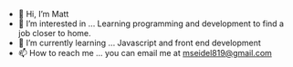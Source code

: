 - 👋 Hi, I’m Matt
- 👀 I’m interested in ... Learning programming and development to find a job closer to home.
- 🌱 I’m currently learning ... Javascript and front end development
- 📫 How to reach me ... you can email me at mseidel819@gmail.com

<!---
mseidel819/mseidel819 is a ✨ special ✨ repository because its `README.md` (this file) appears on your GitHub profile.
You can click the Preview link to take a look at your changes.
--->
